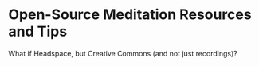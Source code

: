 # Open-Source Meditation Resources and Tips

What if Headspace, but Creative Commons (and not just recordings)?

